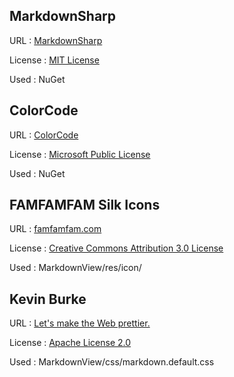 
MarkdownSharp
-------------
URL
: [MarkdownSharp](http://code.google.com/p/markdownsharp/)

License
: [MIT License](http://opensource.org/licenses/mit-license.php)

Used
: NuGet

ColorCode
-------------
URL
: [ColorCode](http://colorcode.codeplex.com/)

License
: [Microsoft Public License](http://colorcode.codeplex.com/license)

Used
: NuGet

FAMFAMFAM Silk Icons
--------------------
URL
: [famfamfam.com](http://www.famfamfam.com/)

License
: [Creative Commons Attribution 3.0 License](http://creativecommons.org/licenses/by/3.0/)

Used
: MarkdownView/res/icon/

Kevin Burke
-----------
URL
: [Let's make the Web prettier.](http://kevinburke.bitbucket.org/markdowncss/)

License
: [Apache License 2.0](http://www.apache.org/licenses/LICENSE-2.0)

Used
: MarkdownView/css/markdown.default.css
